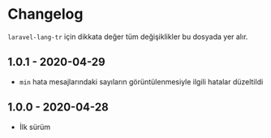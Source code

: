 # Changelog

`laravel-lang-tr` için dikkata değer tüm değişiklikler bu dosyada yer alır.

## 1.0.1 - 2020-04-29

- `min` hata mesajlarındaki sayıların görüntülenmesiyle ilgili hatalar düzeltildi

## 1.0.0 - 2020-04-28

- İlk sürüm

